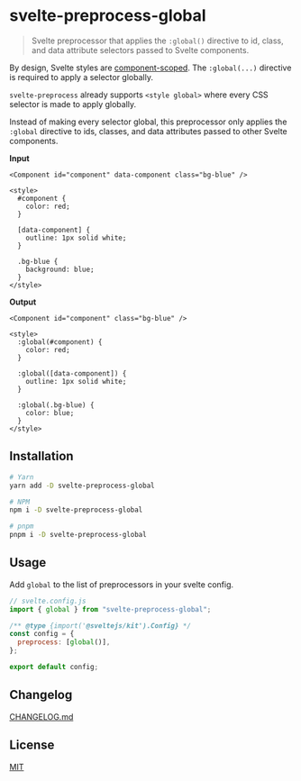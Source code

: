 # svelte-preprocess-global

> Svelte preprocessor that applies the `:global()` directive to id, class, and data attribute selectors passed to Svelte components.

By design, Svelte styles are [component-scoped](https://svelte.dev/docs#component-format-style). The `:global(...)` directive is required to apply a selector globally.

`svelte-preprocess` already supports `<style global>` where every CSS selector is made to apply globally.

Instead of making every selector global, this preprocessor only applies the `:global` directive to ids, classes, and data attributes passed to other Svelte components.

**Input**

```svelte
<Component id="component" data-component class="bg-blue" />

<style>
  #component {
    color: red;
  }

  [data-component] {
    outline: 1px solid white;
  }

  .bg-blue {
    background: blue;
  }
</style>
```

**Output**

```svelte
<Component id="component" class="bg-blue" />

<style>
  :global(#component) {
    color: red;
  }

  :global([data-component]) {
    outline: 1px solid white;
  }

  :global(.bg-blue) {
    color: blue;
  }
</style>
```

## Installation

```bash
# Yarn
yarn add -D svelte-preprocess-global

# NPM
npm i -D svelte-preprocess-global

# pnpm
pnpm i -D svelte-preprocess-global
```

## Usage

Add `global` to the list of preprocessors in your svelte config.

```js
// svelte.config.js
import { global } from "svelte-preprocess-global";

/** @type {import('@sveltejs/kit').Config} */
const config = {
  preprocess: [global()],
};

export default config;
```

## Changelog

[CHANGELOG.md](CHANGELOG.md)

## License

[MIT](LICENSE)
